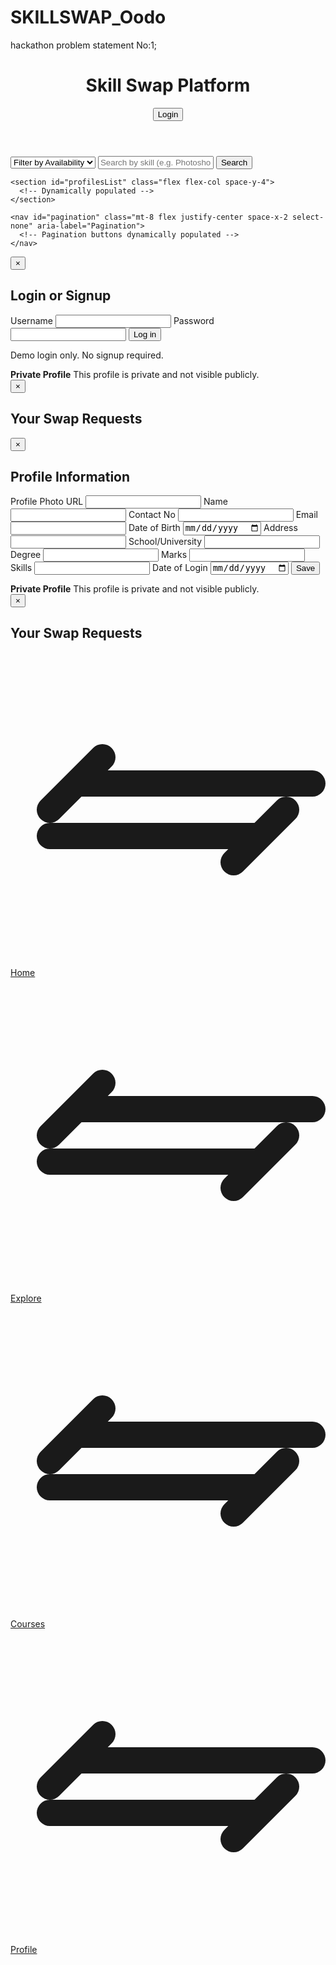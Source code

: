 # SKILLSWAP_Oodo
hackathon problem statement No:1;
<!DOCTYPE html>
<html lang="en">

<head>
  <meta charset="UTF-8" />
  <meta name="viewport" content="width=device-width, initial-scale=1" />
  <title>Skill Swap Platform</title>
  <script src="https://cdn.tailwindcss.com"></script>
  <style>
    /* Custom scrollbar for lists */
    .scrollbar-thin::-webkit-scrollbar {
      height: 6px;
    }

    .scrollbar-thin::-webkit-scrollbar-thumb {
      background-color: #a0aec0;
      border-radius: 3px;
    }

    .rating {
      color: #fbbf24;
    }

    .tag {
      display: inline-block;
      background-color: #e0e7ff;
      color: #4338ca;
      font-weight: 600;
      padding: 0.15rem 0.5rem;
      margin-right: 0.3rem;
      margin-bottom: 0.2rem;
      border-radius: 9999px;
      font-size: 0.85rem;
      user-select: none;
    }
  </style>
</head>

<body class="bg-gray-50 text-gray-800 min-h-screen flex flex-col">
  <header class="bg-indigo-700 text-white">
    <div class="max-w-6xl mx-auto px-5 py-4 flex justify-between items-center">
      <h1 class="text-2xl font-extrabold tracking-tight select-none">Skill Swap Platform</h1>
      <button id="loginBtn" class="bg-indigo-500 hover:bg-indigo-600 text-white font-semibold py-2 px-4 rounded transition"
        aria-label="Login or Signup">Login</button>
    </div>
  </header>

  <main class="max-w-6xl mx-auto px-5 py-8 flex-grow flex flex-col">
    <section id="searchSection" class="mb-6 flex flex-col sm:flex-row sm:items-center gap-3">
      <select id="availabilityFilter"
        class="rounded-md border border-gray-300 px-3 py-2 focus:outline-none focus:ring-2 focus:ring-indigo-500 w-full sm:w-48">
        <option value="">Filter by Availability</option>
        <option value="weekends">Weekends</option>
        <option value="evenings">Evenings</option>
        <option value="mornings">Mornings</option>
        <option value="anytime">Anytime</option>
      </select>
      <input type="text" id="skillSearch" placeholder="Search by skill (e.g. Photoshop, Excel)"
        class="flex-grow rounded-md border border-gray-300 px-3 py-2 focus:outline-none focus:ring-2 focus:ring-indigo-500" />
      <button id="searchBtn"
        class="bg-indigo-600 hover:bg-indigo-700 text-white font-semibold px-4 py-2 rounded transition w-full sm:w-auto">Search</button>
    </section>

    <section id="profilesList" class="flex flex-col space-y-4">
      <!-- Dynamically populated -->
    </section>

    <nav id="pagination" class="mt-8 flex justify-center space-x-2 select-none" aria-label="Pagination">
      <!-- Pagination buttons dynamically populated -->
    </nav>
  </main>

  <!-- Login/Signup Modal -->
  <div id="loginModal" tabindex="-1"
    class="fixed inset-0 bg-black bg-opacity-50 flex items-center justify-center hidden z-50 px-4">
    <div
      class="bg-white rounded-lg max-w-md w-full shadow-lg p-6 relative text-gray-900 animate-fadeIn dark:text-gray-100 dark:bg-gray-800">
      <button id="closeLoginModal"
        class="absolute top-3 right-3 text-gray-600 hover:text-gray-900 dark:hover:text-white font-bold text-xl"
        aria-label="Close Login Modal">&times;</button>
      <h2 class="text-xl font-bold mb-4 text-center">Login or Signup</h2>
      <form id="loginForm" class="space-y-4" novalidate>
        <label for="usernameInput" class="block font-semibold">
          Username
          <input type="text" id="usernameInput" name="username" autocomplete="username"
            class="w-full rounded border border-gray-300 px-3 py-2 mt-1 focus:outline-none focus:ring-2 focus:ring-indigo-500"
            required />
        </label>
        <label for="passwordInput" class="block font-semibold">
          Password
          <input type="password" id="passwordInput" name="password" autocomplete="current-password"
            class="w-full rounded border border-gray-300 px-3 py-2 mt-1 focus:outline-none focus:ring-2 focus:ring-indigo-500"
            required />
        </label>
        <button type="submit"
          class="w-full bg-indigo-600 hover:bg-indigo-700 text-white font-semibold px-4 py-2 rounded transition">Log
          in</button>
      </form>
      <p class="text-sm mt-4 text-center text-gray-600 dark:text-gray-400">Demo login only. No signup required.</p>
    </div>
  </div>

  <!-- Profile private notice -->
  <div id="privateNoticeToast"
    class="fixed bottom-6 right-6 bg-yellow-100 border border-yellow-400 text-yellow-700 px-4 py-3 rounded shadow hidden"
    role="alert">
    <strong class="font-bold">Private Profile</strong>
    <span class="block sm:inline">This profile is private and not visible publicly.</span>
  </div>

  <!-- Swap Requests Modal -->
  <div id="swapRequestsModal" tabindex="-1"
    class="fixed inset-0 bg-black bg-opacity-50 flex items-center justify-center hidden z-50 px-4">
    <div
      class="bg-white rounded-lg max-w-lg w-full shadow-lg p-6 relative text-gray-900 dark:text-gray-100 dark:bg-gray-800 max-h-[80vh] overflow-y-auto">
      <button id="closeSwapRequestsModal"
        class="absolute top-3 right-3 text-gray-600 hover:text-gray-900 dark:hover:text-white font-bold text-xl"
        aria-label="Close Swap Requests Modal">&times;</button>
      <h2 class="text-xl font-bold mb-4 text-center">Your Swap Requests</h2>
      <div id="swapRequestsContainer" class="space-y-4">
        <!-- Filled dynamically -->
      </div>
    </div>
  </div>




  <!-- Profile Form Modal -->
  <div id="profileModal" tabindex="-1"
    class="fixed inset-0 bg-black bg-opacity-50 flex items-center justify-center hidden z-50 px-4">
    <div
      class="bg-white rounded-lg max-w-md w-full shadow-lg p-6 relative text-gray-900 animate-fadeIn dark:text-gray-100 dark:bg-gray-800">
      <button id="closeProfileModal"
        class="absolute top-3 right-3 text-gray-600 hover:text-gray-900 dark:hover:text-white font-bold text-xl"
        aria-label="Close Profile Modal">&times;</button>
      <h2 class="text-xl font-bold mb-4 text-center">Profile Information</h2>
      <form id="profileForm" class="space-y-4" novalidate>
        <label for="profilePhoto" class="block font-semibold">
          Profile Photo URL
          <input type="text" id="profilePhoto" name="profilePhoto"
            class="w-full rounded border border-gray-300 px-3 py-2 mt-1 focus:outline-none focus:ring-2 focus:ring-indigo-500" />
        </label>
        <label for="name" class="block font-semibold">
          Name
          <input type="text" id="name" name="name"
            class="w-full rounded border border-gray-300 px-3 py-2 mt-1 focus:outline-none focus:ring-2 focus:ring-indigo-500" />
        </label>
        <label for="contactNo" class="block font-semibold">
          Contact No
          <input type="text" id="contactNo" name="contactNo"
            class="w-full rounded border border-gray-300 px-3 py-2 mt-1 focus:outline-none focus:ring-2 focus:ring-indigo-500" />
        </label>
        <label for="email" class="block font-semibold">
          Email
          <input type="email" id="email" name="email"
            class="w-full rounded border border-gray-300 px-3 py-2 mt-1 focus:outline-none focus:ring-2 focus:ring-indigo-500" />
        </label>
        <label for="dob" class="block font-semibold">
          Date of Birth
          <input type="date" id="dob" name="dob"
            class="w-full rounded border border-gray-300 px-3 py-2 mt-1 focus:outline-none focus:ring-2 focus:ring-indigo-500" />
        </label>
        <label for="address" class="block font-semibold">
            Address
            <input type="text" id="address" name="address"
              class="w-full rounded border border-gray-300 px-3 py-2 mt-1 focus:outline-none focus:ring-2 focus:ring-indigo-500" />
          </label>
          <label for="school" class="block font-semibold">
            School/University
            <input type="text" id="school" name="school"
              class="w-full rounded border border-gray-300 px-3 py-2 mt-1 focus:outline-none focus:ring-2 focus:ring-indigo-500" />
          </label>
          <label for="degree" class="block font-semibold">
            Degree
            <input type="text" id="degree" name="degree"
              class="w-full rounded border border-gray-300 px-3 py-2 mt-1 focus:outline-none focus:ring-2 focus:ring-indigo-500" />
          </label>
          <label for="marks" class="block font-semibold">
            Marks
            <input type="text" id="marks" name="marks"
              class="w-full rounded border border-gray-300 px-3 py-2 mt-1 focus:outline-none focus:ring-2 focus:ring-indigo-500" />
          </label>
          <label for="skills" class="block font-semibold">
            Skills
            <input type="text" id="skills" name="skills"
            class="w-full rounded border border-gray-300 px-3 py-2 mt-1 focus:outline-none focus:ring-2 focus:ring-indigo-500" />
        </label>
        <label for="loginDate" class="block font-semibold">
          Date of Login
          <input type="date" id="loginDate" name="loginDate"
            class="w-full rounded border border-gray-300 px-3 py-2 mt-1 focus:outline-none focus:ring-2 focus:ring-indigo-500" />
        </label>
        <button type="submit"
          class="w-full bg-indigo-600 hover:bg-indigo-700 text-white font-semibold px-4 py-2 rounded transition">Save</button>
      </form>
    </div>
  </div>

 <!-- Profile private notice -->
 <div id="privateNoticeToast"
 class="fixed bottom-6 right-6 bg-yellow-100 border border-yellow-400 text-yellow-700 px-4 py-3 rounded shadow hidden"
 role="alert">
 <strong class="font-bold">Private Profile</strong>
 <span class="block sm:inline">This profile is private and not visible publicly.</span>
</div>

<!-- Swap Requests Modal -->
  <div id="swapRequestsModal" tabindex="-1"
    class="fixed inset-0 bg-black bg-opacity-50 flex items-center justify-center hidden z-50 px-4">
    <div
      class="bg-white rounded-lg max-w-lg w-full shadow-lg p-6 relative text-gray-900 dark:text-gray-100 dark:bg-gray-800 max-h-[80vh] overflow-y-auto">
      <button id="closeSwapRequestsModal"
        class="absolute top-3 right-3 text-gray-600 hover:text-gray-900 dark:hover:text-white font-bold text-xl"
        aria-label="Close Swap Requests Modal">&times;</button>
      <h2 class="text-xl font-bold mb-4 text-center">Your Swap Requests</h2>
      <div id="swapRequestsContainer" class="space-y-4">
        <!-- Filled dynamically -->
      </div>
    </div>
  </div>




  <footer class="bg-white shadow mt-8">
    <nav class="max-w-6xl mx-auto px-5 py-4 flex justify-around">
      <a href="#" class="flex flex-col items-center text-gray-600 hover:text-indigo-600">
        <svg xmlns="http://www.w3.org/2000/svg" class="h-6 w-6" fill="none" viewBox="0 0 24 24" stroke="currentColor">
          <path stroke-linecap="round" stroke-linejoin="round" stroke-width="2" d="M3 12l2-2m0 0l2-2m-2 2h18m-6 6l2-2m0 0l2-2m-2 2H3" />
        </svg>
        <span class="text-xs">Home</span>
      </a>
      <a href="https://en.wikipedia.org/w/index.php?search=explore+for+skill+for+developement&title=Special%3ASearch&ns0=1" class="flex flex-col items-center text-gray-600 hover:text-indigo-600">
        <svg xmlns="http://www.w3.org/2000/svg" class="h-6 w-6" fill="none" viewBox="0 0 24 24" stroke="currentColor">
          <path stroke-linecap="round" stroke-linejoin="round" stroke-width="2" d="M3 12l2-2m0 0l2-2m-2 2h18m-6 6l2-2m0 0l2-2m-2 2H3" />
        </svg>
        <span class="text-xs">Explore</span>
      </a>
      <a href="https://www.coursera.org/" class="flex flex-col items-center text-gray-600 hover:text-indigo-600">
        <svg xmlns="http://www.w3.org/2000/svg" class="h-6 w-6" fill="none" viewBox="0 0 24 24" stroke="currentColor">
          <path stroke-linecap="round" stroke-linejoin="round" stroke-width="2" d="M3 12l2-2m0 0l2-2m-2 2h18m-6 6l2-2m0 0l2-2m-2 2H3" />
        </svg>
        <span class="text-xs">Courses</span>
      </a>
      <a href="file:///Users/piyushgahlot/PROFIE.HTML/PROFILE.HTML" class="flex flex-col items-center text-gray-600 hover:text-indigo-600">
        <svg xmlns="http://www.w3.org/2000/svg" class="h-6 w-6" fill="none" viewBox="0 0 24 24" stroke="currentColor">
          <path stroke-linecap="round" stroke-linejoin="round" stroke-width="2" d="M3 12l2-2m0 0l2-2m-2 2h18m-6 6l2-2m0 0l2-2m-2 2H3" />
        </svg>
        <span class="text-xs">Profile</span>
      </a>
    </nav>
  </footer>



  <script>
    (() => {
      /* Data simulation */

      // Users database simulation
      const users = [
        
      {
          id: 1,
          name: "Marc Demo",
          location: "New York",
          profilePhoto: "https://storage.googleapis.com/workspace-0f70711f-8b4e-4d94-86f1-2a93ccde5887/image/19eb0957-b2d7-4284-bad6-aed403810d2e.png",
          skillsOffered: ["JavaScript", "Python"],
          skillsWanted: ["Photoshop", "Graphic Designer"],
          availability: ["weekends", "evenings"],
          isPublic: true,
          rating: 3.9,
        },
        {
          id: 2,
          name: "Michell",
          location: "San Francisco",
          profilePhoto: "https://storage.googleapis.com/workspace-0f70711f-8b4e-4d94-86f1-2a93ccde5887/image/bd32c478-1ac1-4788-a0aa-7173279da80b.png",
          skillsOffered: ["JavaScript", "Python"],
          skillsWanted: ["Photoshop", "Graphic Designer"],
          availability: ["mornings", "anytime"],
          isPublic: true,
          rating: 2.5,
        },
        {
          id: 3,
          name: "Joe Wills",
          location: "Chicago",
          profilePhoto: "https://storage.googleapis.com/workspace-0f70711f-8b4e-4d94-86f1-2a93ccde5887/image/6d22b04c-8c10-441e-95de-c2a0979fa7ad.png",
          skillsOffered: ["JavaScript", "Python"],
          skillsWanted: ["Photoshop", "Graphic Designer"],
          availability: ["weekends"],
          isPublic: true,
          rating: 4.0,
        },
        {
          id: 4,
          name: "Private User",
          location: "Miami",
          profilePhoto: "https://storage.googleapis.com/workspace-0f70711f-8b4e-4d94-86f1-2a93ccde5887/image/f66f2e73-33c3-4b2e-af48-12bc9906f574.png",
          skillsOffered: ["Excel", "Accounting"],
          skillsWanted: ["JavaScript"],
          availability: ["anytime"],
          isPublic: false,
          rating: 0,
        },
        {
          id: 5,
          name: "Marc Demo",
          location: "New York",
          profilePhoto: "https://storage.googleapis.com/workspace-0f70711f-8b4e-4d94-86f1-2a93ccde5887/image/19eb0957-b2d7-4284-bad6-aed403810d2e.png",
          skillsOffered: ["JavaScript", "Python"],
          skillsWanted: ["Photoshop", "Graphic Designer"],
          availability: ["weekends", "evenings"],
          isPublic: true,
          rating: 3.9,
        },
        {
          id: 6,
          name: "Marc Demo",
          location: "New York",
          profilePhoto: "https://storage.googleapis.com/workspace-0f70711f-8b4e-4d94-86f1-2a93ccde5887/image/19eb0957-b2d7-4284-bad6-aed403810d2e.png",
          skillsOffered: ["JavaScript", "Python"],
          skillsWanted: ["Photoshop", "Graphic Designer"],
          availability: ["weekends", "evenings"],
          isPublic: true,
          rating: 3.9,
        },
        {
          id: 7,
          name: "Marc Demo",
          location: "New York",
          profilePhoto: "https://storage.googleapis.com/workspace-0f70711f-8b4e-4d94-86f1-2a93ccde5887/image/19eb0957-b2d7-4284-bad6-aed403810d2e.png",
          skillsOffered: ["JavaScript", "Python"],
          skillsWanted: ["Photoshop", "Graphic Designer"],
          availability: ["weekends", "evenings"],
          isPublic: true,
          rating: 3.9,
        },
        {
          id: 8,
          name: "Marc Demo",
          location: "New York",
          profilePhoto: "https://storage.googleapis.com/workspace-0f70711f-8b4e-4d94-86f1-2a93ccde5887/image/19eb0957-b2d7-4284-bad6-aed403810d2e.png",
          skillsOffered: ["JavaScript", "Python"],
          skillsWanted: ["Photoshop", "Graphic Designer"],
          availability: ["weekends", "evenings"],
          isPublic: true,
          rating: 3.9,
        },
        {
          id: 9,
          name: "Marc Demo",
          location: "New York",
          profilePhoto: "https://storage.googleapis.com/workspace-0f70711f-8b4e-4d94-86f1-2a93ccde5887/image/19eb0957-b2d7-4284-bad6-aed403810d2e.png",
          skillsOffered: ["JavaScript", "Python"],
          skillsWanted: ["Photoshop", "Graphic Designer"],
          availability: ["weekends", "evenings"],
          isPublic: true,
          rating: 3.9,
        },
        {
          id: 10,
          name: "Marc Demo",
          location: "New York",
          profilePhoto: "https://storage.googleapis.com/workspace-0f70711f-8b4e-4d94-86f1-2a93ccde5887/image/19eb0957-b2d7-4284-bad6-aed403810d2e.png",
          skillsOffered: ["JavaScript", "Python"],
          skillsWanted: ["Photoshop", "Graphic Designer"],
          availability: ["weekends", "evenings"],
          isPublic: true,
          rating: 3.9,
        },
        {
          id: 11,
          name: "Marc Demo",
          location: "New York",
          profilePhoto: "https://storage.googleapis.com/workspace-0f70711f-8b4e-4d94-86f1-2a93ccde5887/image/19eb0957-b2d7-4284-bad6-aed403810d2e.png",
          skillsOffered: ["JavaScript", "Python"],
          skillsWanted: ["Photoshop", "Graphic Designer"],
          availability: ["weekends", "evenings"],
          isPublic: true,
          rating: 3.9,
        },
        {
          id: 12,
          name: "Marc Demo",
          location: "New York",
          profilePhoto: "https://storage.googleapis.com/workspace-0f70711f-8b4e-4d94-86f1-2a93ccde5887/image/19eb0957-b2d7-4284-bad6-aed403810d2e.png",
          skillsOffered: ["JavaScript", "Python"],
          skillsWanted: ["Photoshop", "Graphic Designer"],
          availability: ["weekends", "evenings"],
          isPublic: true,
          rating: 3.9,
        },
      ];

      // Pagination configuration
      const PROFILES_PER_PAGE = 3;

      // Logged-in user simulation (null if not logged in)
      let loggedInUser = null;

      // Swap requests database simulation
      // Each request: { id, fromUserId, toUserId, status: 'pending'|'accepted'|'rejected', timestamp, feedback }
      let swapRequests = [];

      /* UI references */
      const profilesList = document.getElementById("profilesList");
      const availabilityFilter = document.getElementById("availabilityFilter");
      const skillSearch = document.getElementById("skillSearch");
      const searchBtn = document.getElementById("searchBtn");
      const loginBtn = document.getElementById("loginBtn");
      const loginModal = document.getElementById("loginModal");
      const closeLoginModalBtn = document.getElementById("closeLoginModal");
      const loginForm = document.getElementById("loginForm");
      const privateNoticeToast = document.getElementById("privateNoticeToast");
      const pagination = document.getElementById("pagination");
      const swapRequestsModal = document.getElementById("swapRequestsModal");
      const closeSwapRequestsModal = document.getElementById("closeSwapRequestsModal");
      const swapRequestsContainer = document.getElementById("swapRequestsContainer");

      /* Current state */
      let filteredUsers = [];
      let currentPage = 1;

      /* Utility functions */

      /**
       * Shows the toast private profile notice for 2.5 seconds.
       */
      function showPrivateNotice() {
        if (privateNoticeToast.classList.contains("hidden")) {
          privateNoticeToast.classList.remove("hidden");
          setTimeout(() => {
            privateNoticeToast.classList.add("hidden");
          }, 2500);
        }
      }

      /**
       * Simulates login success by username/password.
       * Here, we accept any nonempty username and password for demo.
       */
      function doLogin(username, password) {
        // Find user by username or create new user for demo purposes
        let user = users.find((u) => u.name.toLowerCase() === username.toLowerCase());
        if (!user) {
          // create new user with default data
          user = {
            id: users.length + 1,
            name: username,
            location: "",
            profilePhoto: null,
            skillsOffered: [],
            skillsWanted: [],
            availability: [],
            isPublic: true,
            rating: 0,
          };
          users.push(user);
        }
        loggedInUser = user;
        // Close modal
        closeLoginModal();
        updateLoginStatusUI();
        loadProfilesForPage(1);
        showSwapRequestsModalIfAny();
      }

      /**
       * Closes the login modal and resets form.
       */
      function closeLoginModal() {
        loginModal.classList.add("hidden");
        loginForm.reset();
      }

      /**
       * Opens the login modal.
       */
      function openLoginModal() {
        loginModal.classList.remove("hidden");
        document.getElementById("usernameInput").focus();
      }

      /**
       * Updates the login button UI, changes to "Logout" if logged in.
       */
      function updateLoginStatusUI() {
        if (loggedInUser) {
          loginBtn.textContent = `Logout (${loggedInUser.name})`;
          loginBtn.classList.remove("bg-indigo-500");
          loginBtn.classList.add("bg-red-600");
        } else {
          loginBtn.textContent = "Login";
          loginBtn.classList.remove("bg-red-600");
          loginBtn.classList.add("bg-indigo-500");
        }
      }

      /**
       * Filters users according to search and availability filters.
       */
      function filterUsers() {
        let skillQuery = skillSearch.value.trim().toLowerCase();
        let availabilityValue = availabilityFilter.value;

        // Filter users: Only public profiles visible to everyone
        // If logged in, user can see themselves and manage requests
        filteredUsers = users.filter(user => {
          if (!user.isPublic && (!loggedInUser || loggedInUser.id !== user.id)) {
            return false;
          }
          // Filter by availability if selected
          if (availabilityValue && !user.availability.includes(availabilityValue)) {
            return false;
          }
          // Filter by skills offered or wanted if skill searched
          if (skillQuery) {
            const matchesSkill =
              user.skillsOffered.some(skill => skill.toLowerCase().includes(skillQuery)) ||
              user.skillsWanted.some(skill => skill.toLowerCase().includes(skillQuery));
            if (!matchesSkill) {
              return false;
            }
          }
          return true;
        });

        // Reset to page 1 after filtering
        currentPage = 1;
      }

      /**
       * Renders user profiles in the list according to current filteredUsers and page.
       */
      function loadProfilesForPage(page) {
        currentPage = page;
        profilesList.innerHTML = "";
        if (filteredUsers.length === 0) {
          profilesList.innerHTML = `<p class="text-center text-gray-600 select-none">No profiles match your search criteria.</p>`;
          pagination.innerHTML = "";
          return;
        }

        const startIdx = (page - 1) * PROFILES_PER_PAGE;
        const endIdx = startIdx + PROFILES_PER_PAGE;
        const usersPage = filteredUsers.slice(startIdx, endIdx);

        usersPage.forEach(user => {
          const userCard = createUserCard(user);
          profilesList.appendChild(userCard);
        });

        renderPagination(filteredUsers.length, PROFILES_PER_PAGE, page);
      }
  
  
      /**
       * Renders pagination buttons.
       */
      function renderPagination(totalItems, itemsPerPage, currentPage) {
        pagination.innerHTML = "";

        const totalPages = Math.ceil(totalItems / itemsPerPage);
        if (totalPages <= 1) return;

        // Prev button
        const prevBtn = document.createElement("button");
        prevBtn.textContent = "<";
        prevBtn.disabled = currentPage === 1;
        prevBtn.className = paginationButtonClass(prevBtn.disabled);
        prevBtn.addEventListener("click", () => {
          if (currentPage > 1) loadProfilesForPage(currentPage - 1);
        });
        pagination.appendChild(prevBtn);

        // Page numbers - show max 7 + dots if needed
        let pagesShown = [];
        if (totalPages <= 7) {
          pagesShown = [...Array(totalPages).keys()].map(i => i + 1);
        } else {
          if (currentPage <= 4) {
            pagesShown = [1, 2, 3, 4, 5, "...", totalPages];
          } else if (currentPage > totalPages - 4) {
            pagesShown = [1, "...", totalPages - 4, totalPages - 3, totalPages - 2, totalPages - 1, totalPages];
          } else {
            pagesShown = [1, "...", currentPage - 1, currentPage, currentPage + 1, "...", totalPages];
          }
        }

        pagesShown.forEach(p => {
          if (p === "...") {
            const dots = document.createElement("span");
            dots.textContent = "...";
            dots.className = "px-2 py-1 select-none text-gray-500";
            pagination.appendChild(dots);
          } else {
            const btn = document.createElement("button");
            btn.textContent = p;
            btn.className = paginationButtonClass(p === currentPage);
            if (p !== currentPage) {
              btn.addEventListener("click", () => loadProfilesForPage(p));
            }
            pagination.appendChild(btn);
          }
        });

        // Next button
        const nextBtn = document.createElement("button");
        nextBtn.textContent = ">";
        nextBtn.disabled = currentPage >= totalPages;
        nextBtn.className = paginationButtonClass(nextBtn.disabled);
        nextBtn.addEventListener("click", () => {
          if (currentPage < totalPages) loadProfilesForPage(currentPage + 1);
        });
        pagination.appendChild(nextBtn);
      }

      /**
       * Returns class string for pagination buttons.
       */
      function paginationButtonClass(disabledOrActive) {
        if (disabledOrActive === true) {
          return "px-3 py-1 rounded bg-indigo-600 text-white select-none cursor-default disabled:opacity-50";
        } else if (disabledOrActive === false) {
          return "px-3 py-1 rounded bg-indigo-100 hover:bg-indigo-300 cursor-pointer select-none";
        } else {
          // active page style
          return "px-3 py-1 rounded bg-indigo-600 text-white cursor-default select-none";
        }
      }

      /**
       * Creates a user card element.
       */
      function createUserCard(user) {
        const card = document.createElement("article");
        card.className = "bg-white rounded-lg shadow-md p-4 flex items-center space-x-4";

        // Profile Photo with fallback and alt text
        const photoWrapper = document.createElement("div");
        photoWrapper.className = "shrink-0";
        const photo = document.createElement("img");
        photo.src = user.profilePhoto ?? "https://storage.googleapis.com/workspace-0f70711f-8b4e-4d94-86f1-2a93ccde5887/image/7b5972e2-38b0-4a03-b1d6-26308d843980.png";
        photo.alt = `Profile photo of ${user.name}`;
        photo.className = "rounded-full w-20 h-20 object-cover border border-indigo-300 shadow-sm bg-gray-100";
        photo.onerror = function () {
          this.src = "https://placehold.co/100x100/png?text=No+Photo";
        };
        photoWrapper.appendChild(photo);
        card.appendChild(photoWrapper);

        // Details container
        const details = document.createElement("div");
        details.className = "flex flex-col flex-grow min-w-0";

        // Header row: Name and availability + location
        const header = document.createElement("div");
        header.className = "flex justify-between items-center flex-wrap gap-1";

        const nameEl = document.createElement("h2");
        nameEl.className = "text-lg font-semibold truncate";
        nameEl.title = user.name;
        nameEl.textContent = user.name;
        header.appendChild(nameEl);

        if (!user.isPublic) {
          const privateSpan = document.createElement("span");
          privateSpan.className = "text-sm px-2 py-0.5 rounded bg-yellow-200 text-yellow-900 font-semibold select-none";
          privateSpan.textContent = "Private Profile";
          header.appendChild(privateSpan);
        }

        details.appendChild(header);

        // Location if available
        if (user.location) {
          const loc = document.createElement("p");
          loc.className = "text-sm text-gray-500 truncate";
          loc.textContent = user.location;
          details.appendChild(loc);
        }

        // Skills offered
        const offered = document.createElement("p");
        offered.className = "mt-1 flex flex-wrap items-center gap-1 text-sm text-green-700";
        offered.innerHTML = `<span class="font-semibold text-green-600 mr-1 select-none">Skills Offered =></span>`;
        user.skillsOffered.forEach(skill => {
          const skillSpan = document.createElement("span");
          skillSpan.className = "inline-flex tag";
          skillSpan.textContent = skill;
          offered.appendChild(skillSpan);
        });
        details.appendChild(offered);

        // Skills wanted
        const wanted = document.createElement("p");
        wanted.className = "flex flex-wrap items-center gap-1 text-sm text-blue-700";
        wanted.innerHTML = `<span class="font-semibold text-blue-600 mr-1 select-none">Skills Wanted =></span>`;
        user.skillsWanted.forEach(skill => {
          const skillSpan = document.createElement("span");
          skillSpan.className = "inline-flex tag";
          skillSpan.textContent = skill;
          wanted.appendChild(skillSpan);
        });
        details.appendChild(wanted);

        // Availability shown as small badges
        if (user.availability.length > 0) {
          const availDiv = document.createElement("p");
          availDiv.className = "mt-1 flex flex-wrap items-center gap-1 text-xs text-indigo-700";
          availDiv.innerHTML = `<span class="font-semibold text-indigo-700 mr-1 select-none">Availability:</span>`;
          user.availability.forEach(slot => {
            const slotSpan = document.createElement("span");
            slotSpan.className = "inline-flex rounded bg-indigo-200 px-2 py-0.5 select-none";
            slotSpan.textContent = slot.charAt(0).toUpperCase() + slot.slice(1);
            availDiv.appendChild(slotSpan);
          });
          details.appendChild(availDiv);
        }

        card.appendChild(details);

        // Right container for rating and actions
        const rightDiv = document.createElement("div");
        rightDiv.className = "flex flex-col items-end justify-between h-full";

        // Rating display
        const ratingEl = document.createElement("div");
        ratingEl.className = "text-yellow-500 font-semibold rating select-none";
        ratingEl.textContent = user.rating > 0 ? `${user.rating.toFixed(1)}/5` : "No ratings";
        rightDiv.appendChild(ratingEl);

        // Request button or message
        const canRequest = loggedInUser && loggedInUser.id !== user.id && user.isPublic;

        const requestBtn = document.createElement("button");
        requestBtn.textContent = "Request";
        requestBtn.disabled = !canRequest;
        requestBtn.className = canRequest
          ? "bg-cyan-400 hover:bg-cyan-500 text-white font-semibold px-4 py-2 rounded transition select-none"
          : "bg-gray-300 text-gray-600 cursor-not-allowed px-4 py-2 rounded select-none";

        // Accessibility
        requestBtn.setAttribute("aria-label", `Request skill swap with ${user.name}`);

        requestBtn.addEventListener("click", () => handleRequestClick(user));

        rightDiv.appendChild(requestBtn);

        card.appendChild(rightDiv);

        return card;
      }

      /**
       * Handles click on Request button.
       */
      function handleRequestClick(user) {
        if (!loggedInUser) {
          openLoginModal();
          return;
        }
        if (!user.isPublic) {
          alert("This profile is private and cannot be requested.");
          return;
        }
        // Check if a pending or accepted swap request already exists from loggedInUser to this user
        const existingRequest = swapRequests.find(
          (req) =>
            req.fromUserId === loggedInUser.id &&
            req.toUserId === user.id &&
            (req.status === "pending" || req.status === "accepted")
        );
        if (existingRequest) {
          alert("You already have a pending or accepted swap request with this user.");
          return;
        }

        // Create new swap request
        const newRequest = {
          id: swapRequests.length + 1,
          fromUserId: loggedInUser.id,
          toUserId: user.id,
          status: "pending",
          timestamp: Date.now(),
          feedback: null,
        };
        swapRequests.push(newRequest);

        alert(`Swap request sent to ${user.name}.`);

        showSwapRequestsModalIfAny();
      }

      /**
       * Shows the swap requests modal if logged in and any requests exist (pending or current).
       */
      function showSwapRequestsModalIfAny() {
        if (!loggedInUser) return;
        const myRequests = swapRequests.filter(
          (req) => req.fromUserId === loggedInUser.id || req.toUserId === loggedInUser.id
        );
        if (myRequests.length === 0) {
          swapRequestsModal.classList.add("hidden");
          return;
        }
        // Else fill modal with requests list and show it
        renderSwapRequests(myRequests);
        swapRequestsModal.classList.remove("hidden");
      }

      /**
       * Renders the swap requests inside modal.
       */
      function renderSwapRequests(requests) {
        swapRequestsContainer.innerHTML = "";
        if (requests.length === 0) {
          swapRequestsContainer.innerHTML = `<p class="text-center text-gray-600 select-none">No swap requests at the moment.</p>`;
          return;
        }

        requests.forEach(req => {
          const isFromUser = req.fromUserId === loggedInUser.id;
          const otherUserId = isFromUser ? req.toUserId : req.fromUserId;
          const otherUser = users.find(u => u.id === otherUserId);

          const reqDiv = document.createElement("div");
          reqDiv.className = "flex flex-col bg-gray-50 rounded p-3 shadow-sm";

          const headerRow = document.createElement("div");
          headerRow.className = "flex justify-between items-center mb-2";

          const title = document.createElement("p");
          title.className = "font-semibold text-indigo-700 flex-grow truncate";
          title.textContent = isFromUser ?
            `Your request to ${otherUser?.name ?? "Unknown User"}` :
            `Request from ${otherUser?.name ?? "Unknown User"}`;
          headerRow.appendChild(title);

          // Show status with color-coded badge
          const statusSpan = document.createElement("span");
          statusSpan.className = "py-0.5 px-2 rounded font-semibold text-xs select-none ";
          switch (req.status) {
            case "pending":
              statusSpan.textContent = "Pending";
              statusSpan.classList.add("bg-yellow-200", "text-yellow-800");
              break;
            case "accepted":
              statusSpan.textContent = "Accepted";
              statusSpan.classList.add("bg-green-200", "text-green-800");
              break;
            case "rejected":
              statusSpan.textContent = "Rejected";
              statusSpan.classList.add("bg-red-200", "text-red-800");
              break;
          }
          headerRow.appendChild(statusSpan);

          reqDiv.appendChild(headerRow);

          // Timestamp display
          const date = new Date(req.timestamp);
          const timeStr = date.toLocaleString(undefined, {
            dateStyle: "medium",
            timeStyle: "short",
          });
          const timeP = document.createElement("p");
          timeP.className = "text-xs text-gray-400 mb-2 select-none";
          timeP.textContent = `Requested on: ${timeStr}`;
          reqDiv.appendChild(timeP);

          // Feedback display and rating if any
          if (req.feedback) {
            const feedbackP = document.createElement("p");
            feedbackP.className = "text-sm italic text-gray-600 mb-2";
            feedbackP.textContent = `"${req.feedback.text}" - Rated ${req.feedback.rating}/5`;
            reqDiv.appendChild(feedbackP);
          }

          // Actions container
          const actionsDiv = document.createElement("div");
          actionsDiv.className = "flex space-x-2";

          // If logged user is receiver and request is pending, show accept/reject buttons
          if (!isFromUser && req.status === "pending") {
            // Accept button
            const acceptBtn = document.createElement("button");
            acceptBtn.className =
              "bg-green-500 hover:bg-green-600 text-white px-3 py-1 rounded text-sm select-none";
            acceptBtn.textContent = "Accept";
            acceptBtn.addEventListener("click", () => {
              req.status = "accepted";
              alert(`You accepted the swap request from ${otherUser.name}.`);
              renderSwapRequests(requests);
              loadProfilesForPage(currentPage);
            });
            actionsDiv.appendChild(acceptBtn);

            // Reject button
            const rejectBtn = document.createElement("button");
            rejectBtn.className =
              "bg-red-500 hover:bg-red-600 text-white px-3 py-1 rounded text-sm select-none";
            rejectBtn.textContent = "Reject";
            rejectBtn.addEventListener("click", () => {
              req.status = "rejected";
              alert(`You rejected the swap request from ${otherUser.name}.`);
              renderSwapRequests(requests);
              loadProfilesForPage(currentPage);
            });
            actionsDiv.appendChild(rejectBtn);
          }

          // If logged user is the requester and request is pending, show delete button
          if (isFromUser && req.status === "pending") {
            const deleteBtn = document.createElement("button");
            deleteBtn.className =
              "bg-gray-400 hover:bg-gray-500 text-white px-3 py-1 rounded text-sm select-none";
            deleteBtn.textContent = "Delete Request";
            deleteBtn.addEventListener("click", () => {
              if (confirm("Are you sure you want to delete this swap request?")) {
                swapRequests = swapRequests.filter(r => r.id !== req.id);
                alert("Swap request deleted.");
                renderSwapRequests(swapRequests.filter(
                  (r) => r.fromUserId === loggedInUser.id || r.toUserId === loggedInUser.id));
                loadProfilesForPage(currentPage);
              }
            });
            actionsDiv.appendChild(deleteBtn);
          }

          // If swap is accepted and logged user is requester, allow rating and feedback
          if (isFromUser && req.status === "accepted" && !req.feedback) {
            // Show feedback form
            const feedbackForm = document.createElement("form");
            feedbackForm.className = "flex items-center space-x-2 mt-3";

            const feedbackInput = document.createElement("input");
            feedbackInput.type = "text";
            feedbackInput.placeholder = "Leave feedback...";
            feedbackInput.required = true;
            feedbackInput.maxLength = 120;
            feedbackInput.className =
              "flex-grow border border-gray-300 rounded px-3 py-1 text-sm focus:outline-none focus:ring-2 focus:ring-indigo-500";

            const ratingSelect = document.createElement("select");
            ratingSelect.className =
              "border border-gray-300 rounded px-2 py-1 text-sm focus:outline-none focus:ring-2 focus:ring-indigo-500";
            ratingSelect.required = true;
            ratingSelect.innerHTML = `
              <option value="">Rating</option>
              <option value="1">1</option>
              <option value="2">2</option>
              <option value="3">3</option>
              <option value="4">4</option>
              <option value="5">5</option>
            `;

            const submitBtn = document.createElement("button");
            submitBtn.type = "submit";
            submitBtn.textContent = "Submit";
            submitBtn.className =
              "bg-indigo-600 hover:bg-indigo-700 text-white px-3 py-1 rounded text-sm select-none";

            feedbackForm.appendChild(feedbackInput);
            feedbackForm.appendChild(ratingSelect);
            feedbackForm.appendChild(submitBtn);

            feedbackForm.addEventListener("submit", (e) => {
              e.preventDefault();
              const feedbackText = feedbackInput.value.trim();
              const ratingValue = parseInt(ratingSelect.value, 10);
              if (!feedbackText || !ratingValue) {
                alert("Please provide both feedback text and rating.");
                return;
              }
              req.feedback = { text: feedbackText, rating: ratingValue };
              alert("Thank you for your feedback!");
              renderSwapRequests(requests);
              loadProfilesForPage(currentPage);
            });
            actionsDiv.appendChild(feedbackForm);
          }

          reqDiv.appendChild(actionsDiv);

          swapRequestsContainer.appendChild(reqDiv);
        });
      }

      /* Event Listeners */
      searchBtn.addEventListener("click", () => {
        filterUsers();
        loadProfilesForPage(1);
      });
      availabilityFilter.addEventListener("change", () => {
        filterUsers();
        loadProfilesForPage(1);
      });

      loginBtn.addEventListener("click", () => {
        if (loggedInUser) {
          if (confirm("Logout?")) {
            loggedInUser = null;
            updateLoginStatusUI();
            filterUsers();
            loadProfilesForPage(1);
            swapRequestsModal.classList.add("hidden");
          }
        } else {
          openLoginModal();
        }
      });

      closeLoginModalBtn.addEventListener("click", closeLoginModal);
      window.addEventListener("keydown", (e) => {
        if (e.key === "Escape") {
          if (!loginModal.classList.contains("hidden")) closeLoginModal();
          if (!swapRequestsModal.classList.contains("hidden")) swapRequestsModal.classList.add("hidden");
        }
      });

      loginForm.addEventListener("submit", (e) => {
        e.preventDefault();
        const username = e.target.username.value.trim();
        const password = e.target.password.value.trim();
        if (!username || !password) {
          alert("Please enter username and password.");
          return;
        }
        doLogin(username, password);
      });

      closeSwapRequestsModal.addEventListener("click", () => {
        swapRequestsModal.classList.add("hidden");
      });

      /* Initialization */
      // Smooth fadeIn animation keyframes for modal
      const styleTag = document.createElement("style");
      styleTag.textContent = `
      @keyframes fadeIn {
        from { opacity: 0; transform: translateY(-5px); }
        to { opacity: 1; transform: translateY(0); }
      }
      .animate-fadeIn {
        animation: fadeIn 0.3s ease forwards;
      }
      `;
      document.head.appendChild(styleTag);

      // Show first time user filtered list (only public)
      filterUsers();
      loadProfilesForPage(1);
      updateLoginStatusUI();
    })();
  </script>
</body>

</html>
